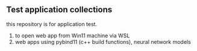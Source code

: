 ## Test application collections

this repository is for application test.

1. to open web app from Win11 machine via WSL
2. web apps using pybind11 (c++ build functions), neural network models